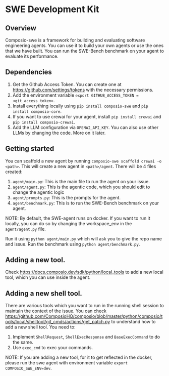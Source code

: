 # SWE Development Kit

## Overview

Composio-swe is a framework for building and evaluating software engineering agents. You can use it to build your own agents or use the ones that we have built. You can run the SWE-Bench benchmark on your agent to evaluate its performance.

## Dependencies

1. Get the Github Access Token. You can create one at https://github.com/settings/tokens with the necessary permissions.
2. Add the environment variable `export GITHUB_ACCESS_TOKEN = <git_access_token>`.
3. Install everything locally using `pip install composio-swe` and `pip install composio-core`.
4. If you want to use crewai for your agent, install `pip install crewai` and `pip install composio-crewai`.
5. Add the LLM configuration via `OPENAI_API_KEY`. You can also use other LLMs by changing the code. More on it later.

## Getting started

You can scaffold a new agent by running `composio-swe scaffold crewai -o <path>`. This will create a new agent in `<path>/agent`.
There will be 4 files created:

1. `agent/main.py`: This is the main file to run the agent on your issue.
2. `agent/agent.py`: This is the agentic code, which you should edit to change the agentic logic
3. `agent/prompts.py`: This is the prompts for the agent.
4. `agent/benchmark.py`: This is to run the SWE-Bench benchmark on your agent.

NOTE: By default, the SWE-agent runs on docker. If you want to run it locally, you can do so by changing the workspace_env in the `agent/agent.py` file.

Run it using `python agent/main.py` which will ask you to give the repo name and issue.
Run the benchmark using `python agent/benchmark.py`.

## Adding a new tool.

Check https://docs.composio.dev/sdk/python/local_tools to add a new local tool, which you can use inside the agent.

## Adding a new shell tool.

There are various tools which you want to run in the running shell session to maintain the context of the issue. You can check https://github.com/ComposioHQ/composio/blob/master/python/composio/tools/local/shelltool/git_cmds/actions/get_patch.py to understand how to add a new shell tool.
You need to:

1. Implement `ShellRequest`, `ShellExecResponse` and `BaseExecCommand` to do the same.
2. Use `exec_cmd` to exec your commands.

NOTE: If you are adding a new tool, for it to get reflected in the docker, please run the swe agent with environment variable `export COMPOSIO_SWE_ENV=dev`.
